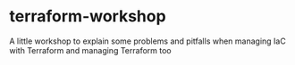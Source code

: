 # terraform-workshop
A little workshop to explain some problems and pitfalls when managing IaC with Terraform and managing Terraform too
